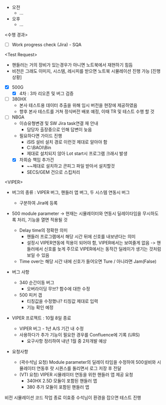- 오전
	- ...
- 오후
	- ...

<수행 경과>
- [ ] Work progress check (Jira) - SQA

\<Test Request>
- 핸들러는 거의 장비가 있는경우가 아니면 노트북에서 재현하기 힘듬
- 비전은 그래도 이미지, 시스템, 레시피를 받으면 노트북 시뮬레이션 진행 가능
[진행상황]
- [x] 500G
	- [x] 4차 : 3차 리오픈 및 버그 검증
- [ ] 380HX
	- 본사 테스트용 데이터 추출을 위해 임시 버전을 현장에 제공하였음
	- 향후 본사 테스트를 거쳐 정식버전 배포 예정, 이때 TR 및 테스트 수행 할 것
- [ ] NBGA
	- 이슈유형변경 및 SW Jira task연결 재 안내
		- 담당자 출장중으로 인해 답변이 늦음
	- 필요하다면 가이드 진행
		- iSIS 설비 설치 경로 이런것 제대로 알아야 함
		- C:\BAOI\Bin
		- 제대로 설치되지 않아 Lot start시 프로그램 크래시 발생
	- [x] 차희승 책임 추가건
		- ~~제대로 설치하고 콘피그 파일 받아서 설치할것
		- SECS/GEM 건으로 스킵처리

\<VIPER>
- 버그의 종류 : VIPER 버그, 핸들러 앱 버그, 두 시스템 연동시 버그
	- 구분하여 Jira에 등록

- 500 module parameter -> 현재는 시뮬레이터와 연동시 딜레이타임을 무시하도록 처리, 기능을 열면 적용될 것
	- Delay time의 정확한 의미
		- 핸들러 프로그램에서 해당 시간 뒤에 신호를 내보낸다는 의미
		- 설정시 VIPER연동에 적용이 되어야 함, VIPER에서는 보여줄게 없음 -> 핸들러에서 신호를 늦게 주므로 VIPER에서는 동작간 딜레이가 생기는 것처럼 보일 수 있음
	- Time over는 해당 시간 내에 신호가 들어오면 Ture / 아니라면 Jam(False)

- 버그 사항
	- 340 순간이동 버그
		- 오버라이딩 무브? 함수에 대한 수정
	- 500 피커 갭
		- 티칭값을 수정했나? 티칭값 제대로 입력
		- 기능 확인 예정

- VIPER 프로젝트 : 10월 8일 종료
	- VIPER 버그 - 1년 A/S 기간 내 수정
	- 사용하다가 추가 기능이 필요한 경우를 Confluence에 기록 (URS)
		- 요구사항 정리하여 내년 1월 중 2차개발 예상

- 요청사항
	- (곽수석님 요청) Module parameter의 딜레이 타임을 수정하여 500설비와 시뮬레이터 연동후 랏 시퀀스를 돌리면서 로그 저장 후 전달
	- (VTI 요청) VIPER 시뮬레이터 연동을 위한 핸들러 앱 제공 요청
		- 340HX 2.5D 모듈이 포함된 핸들러 앱
		- 380 추가 모듈이 포함된 핸들러 앱

비전 시뮬레이션 코드 작업 종료
이효중 수석님이 환경을 잡으면 테스트 진행


